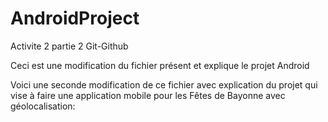 # AndroidProject
Activite 2 partie 2 Git-Github

Ceci est une modification du fichier présent et explique le projet Android

Voici une seconde modification de ce fichier avec explication du projet qui vise à faire une application mobile pour les Fêtes de Bayonne avec géolocalisation:
